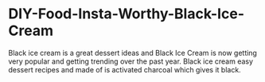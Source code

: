 # DIY-Food-Insta-Worthy-Black-Ice-Cream
Black ice cream is a great dessert ideas and Black Ice Cream is now getting very popular and getting trending over the past year. Black ice cream easy dessert recipes and made of is activated charcoal which gives it black.

